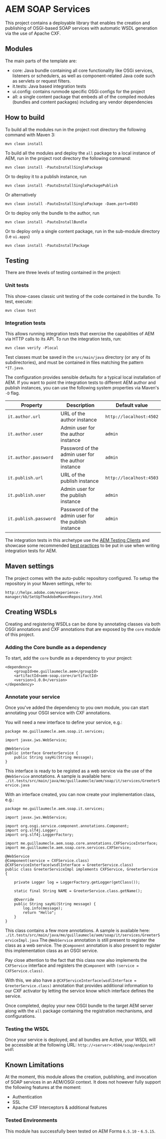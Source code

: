 # AEM SOAP Services

This project contains a deployable library that enables the creation and publishing of OSGI-based SOAP services with automatic WSDL generation via the use of Apache CXF.

## Modules

The main parts of the template are:

* core: Java bundle containing all core functionality like OSGi services, listeners or schedulers, as well as component-related Java code such as servlets or request filters.
* it.tests: Java based integration tests
* ui.config: contains runmode specific OSGi configs for the project
* all: a single content package that embeds all of the compiled modules (bundles and content packages) including any vendor dependencies

## How to build

To build all the modules run in the project root directory the following command with Maven 3:

    mvn clean install

To build all the modules and deploy the `all` package to a local instance of AEM, run in the project root directory the following command:

    mvn clean install -PautoInstallSinglePackage

Or to deploy it to a publish instance, run

    mvn clean install -PautoInstallSinglePackagePublish

Or alternatively

    mvn clean install -PautoInstallSinglePackage -Daem.port=4503

Or to deploy only the bundle to the author, run

    mvn clean install -PautoInstallBundle

Or to deploy only a single content package, run in the sub-module directory (i.e `ui.apps`)

    mvn clean install -PautoInstallPackage

## Testing

There are three levels of testing contained in the project:

### Unit tests

This show-cases classic unit testing of the code contained in the bundle. To
test, execute:

    mvn clean test

### Integration tests

This allows running integration tests that exercise the capabilities of AEM via
HTTP calls to its API. To run the integration tests, run:

    mvn clean verify -Plocal

Test classes must be saved in the `src/main/java` directory (or any of its
subdirectories), and must be contained in files matching the pattern `*IT.java`.

The configuration provides sensible defaults for a typical local installation of
AEM. If you want to point the integration tests to different AEM author and
publish instances, you can use the following system properties via Maven's `-D`
flag.

| Property | Description | Default value |
| --- | --- | --- |
| `it.author.url` | URL of the author instance | `http://localhost:4502` |
| `it.author.user` | Admin user for the author instance | `admin` |
| `it.author.password` | Password of the admin user for the author instance | `admin` |
| `it.publish.url` | URL of the publish instance | `http://localhost:4503` |
| `it.publish.user` | Admin user for the publish instance | `admin` |
| `it.publish.password` | Password of the admin user for the publish instance | `admin` |

The integration tests in this archetype use the [AEM Testing
Clients](https://github.com/adobe/aem-testing-clients) and showcase some
recommended [best
practices](https://github.com/adobe/aem-testing-clients/wiki/Best-practices) to
be put in use when writing integration tests for AEM.

## Maven settings

The project comes with the auto-public repository configured. To setup the repository in your Maven settings, refer to:

    http://helpx.adobe.com/experience-manager/kb/SetUpTheAdobeMavenRepository.html

## Creating WSDLs

Creating and registering WSDLs can be done by annotating classes via both OSGI annotations and CXF annotations that are exposed by the `core` module of this project.

### Adding the Core bundle as a dependency

To start, add the `core` bundle as a dependency to your project:

```
<dependency>
    <groupId>me.guillaumecle.aem</groupId>
    <artifactId>aem-soap.core</artifactId>
    <version>1.0.0</version>
</dependency>
```

### Annotate your service

Once you've added the dependency to you own module, you can start annotating your OSGI service with CXF annotations.

You will need a new interface to define your service, e.g.:

```
package me.guillaumecle.aem.soap.it.services;

import javax.jws.WebService;

@WebService
public interface GreeterService {
    public String sayHi(String message);
}
```

This interface is ready to be registed as a web service via the use of the `@WebService` annotations. A sample is available here: `./it.tests/src/main/java/me/guillaumecle/aem/soap/it/services/GreeterService.java`

With an interface created, you can now create your implementation class, e.g.:

```
package me.guillaumecle.aem.soap.it.services;

import javax.jws.WebService;

import org.osgi.service.component.annotations.Component;
import org.slf4j.Logger;
import org.slf4j.LoggerFactory;

import me.guillaumecle.aem.soap.core.annotations.CXFServiceInterface;
import me.guillaumecle.aem.soap.core.services.CXFService;

@WebService
@Component(service = CXFService.class)
@CXFServiceInterface(wsdlInterface = GreeterService.class)
public class GreeterServiceImpl implements CXFService, GreeterService {

    private Logger log = LoggerFactory.getLogger(getClass());
    
    static final String NAME = GreeterService.class.getName();

    @Override
    public String sayHi(String message) {
        log.info(message);
        return "Hello";
    }
}
```

This class contains a few more annotations. A sample is available here: `./it.tests/src/main/java/me/guillaumecle/aem/soap/it/services/GreeterServiceImpl.java` The `@WebService` annotation is still present to register the class as a web service. The `@Component` annotation is also present to register this implementation class as an OSGI service. 

Pay close attention to the fact that this class now also implements the `CXFService` interface and registers the `@Component` with `(service = CXFService.class)`. 

With this, we also have a `@CXFServiceInterface(wsdlInterface = GreeterService.class)` annotation that provides additional information to our CXF activator by letting the service know which interface defines the service.

Once completed, deploy your new OSGI bundle to the target AEM server along with the `all` package containing the registration mechanisms, and configurations.

### Testing the WSDL

Once your service is deployed, and all bundles are Active, your WSDL will be accessible at the following URL: `http://<server>:4504/soap/endpoint?wsdl`

## Known Limitations

At the moment, this module allows the creation, publishing, and invocation of SOAP services in an AEM/OSGI context. It does not however fully support the following features at the moment:

* Authentication
* SSL
* Apache CXF Interceptors & additional features

### Tested Environments

This module has successfully been tested on AEM Forms `6.5.10` - `6.5.15`.